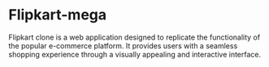 # Flipkart-mega
Flipkart clone is a web application designed to replicate the functionality of the popular e-commerce platform. It provides users with a seamless shopping experience through a visually appealing and interactive interface. 
